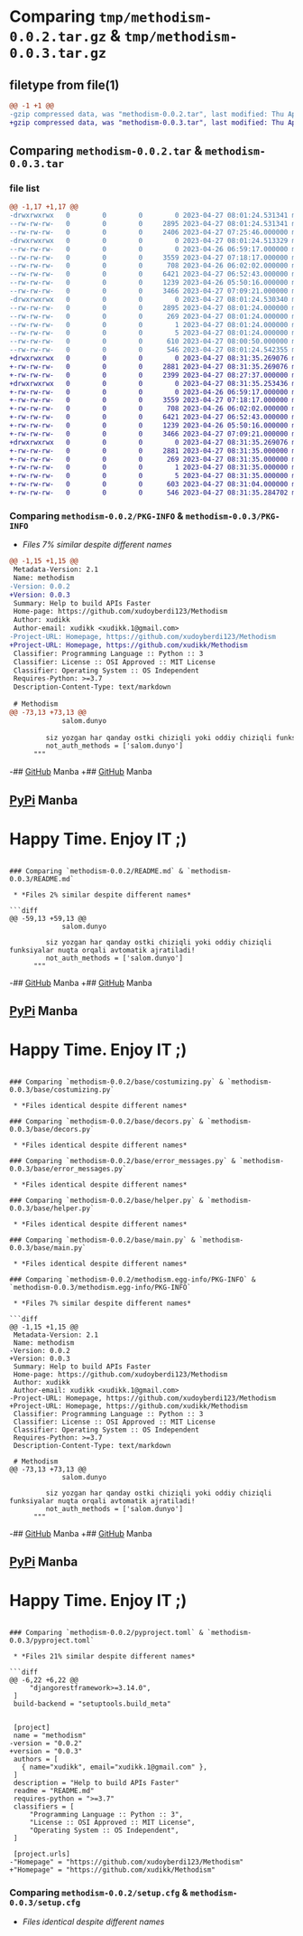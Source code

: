 # Comparing `tmp/methodism-0.0.2.tar.gz` & `tmp/methodism-0.0.3.tar.gz`

## filetype from file(1)

```diff
@@ -1 +1 @@
-gzip compressed data, was "methodism-0.0.2.tar", last modified: Thu Apr 27 08:01:24 2023, max compression
+gzip compressed data, was "methodism-0.0.3.tar", last modified: Thu Apr 27 08:31:35 2023, max compression
```

## Comparing `methodism-0.0.2.tar` & `methodism-0.0.3.tar`

### file list

```diff
@@ -1,17 +1,17 @@
-drwxrwxrwx   0        0        0        0 2023-04-27 08:01:24.531341 methodism-0.0.2/
--rw-rw-rw-   0        0        0     2895 2023-04-27 08:01:24.531341 methodism-0.0.2/PKG-INFO
--rw-rw-rw-   0        0        0     2406 2023-04-27 07:25:46.000000 methodism-0.0.2/README.md
-drwxrwxrwx   0        0        0        0 2023-04-27 08:01:24.513329 methodism-0.0.2/base/
--rw-rw-rw-   0        0        0        0 2023-04-26 06:59:17.000000 methodism-0.0.2/base/__init__.py
--rw-rw-rw-   0        0        0     3559 2023-04-27 07:18:17.000000 methodism-0.0.2/base/costumizing.py
--rw-rw-rw-   0        0        0      708 2023-04-26 06:02:02.000000 methodism-0.0.2/base/decors.py
--rw-rw-rw-   0        0        0     6421 2023-04-27 06:52:43.000000 methodism-0.0.2/base/error_messages.py
--rw-rw-rw-   0        0        0     1239 2023-04-26 05:50:16.000000 methodism-0.0.2/base/helper.py
--rw-rw-rw-   0        0        0     3466 2023-04-27 07:09:21.000000 methodism-0.0.2/base/main.py
-drwxrwxrwx   0        0        0        0 2023-04-27 08:01:24.530340 methodism-0.0.2/methodism.egg-info/
--rw-rw-rw-   0        0        0     2895 2023-04-27 08:01:24.000000 methodism-0.0.2/methodism.egg-info/PKG-INFO
--rw-rw-rw-   0        0        0      269 2023-04-27 08:01:24.000000 methodism-0.0.2/methodism.egg-info/SOURCES.txt
--rw-rw-rw-   0        0        0        1 2023-04-27 08:01:24.000000 methodism-0.0.2/methodism.egg-info/dependency_links.txt
--rw-rw-rw-   0        0        0        5 2023-04-27 08:01:24.000000 methodism-0.0.2/methodism.egg-info/top_level.txt
--rw-rw-rw-   0        0        0      610 2023-04-27 08:00:50.000000 methodism-0.0.2/pyproject.toml
--rw-rw-rw-   0        0        0      546 2023-04-27 08:01:24.542355 methodism-0.0.2/setup.cfg
+drwxrwxrwx   0        0        0        0 2023-04-27 08:31:35.269076 methodism-0.0.3/
+-rw-rw-rw-   0        0        0     2881 2023-04-27 08:31:35.269076 methodism-0.0.3/PKG-INFO
+-rw-rw-rw-   0        0        0     2399 2023-04-27 08:27:37.000000 methodism-0.0.3/README.md
+drwxrwxrwx   0        0        0        0 2023-04-27 08:31:35.253436 methodism-0.0.3/base/
+-rw-rw-rw-   0        0        0        0 2023-04-26 06:59:17.000000 methodism-0.0.3/base/__init__.py
+-rw-rw-rw-   0        0        0     3559 2023-04-27 07:18:17.000000 methodism-0.0.3/base/costumizing.py
+-rw-rw-rw-   0        0        0      708 2023-04-26 06:02:02.000000 methodism-0.0.3/base/decors.py
+-rw-rw-rw-   0        0        0     6421 2023-04-27 06:52:43.000000 methodism-0.0.3/base/error_messages.py
+-rw-rw-rw-   0        0        0     1239 2023-04-26 05:50:16.000000 methodism-0.0.3/base/helper.py
+-rw-rw-rw-   0        0        0     3466 2023-04-27 07:09:21.000000 methodism-0.0.3/base/main.py
+drwxrwxrwx   0        0        0        0 2023-04-27 08:31:35.269076 methodism-0.0.3/methodism.egg-info/
+-rw-rw-rw-   0        0        0     2881 2023-04-27 08:31:35.000000 methodism-0.0.3/methodism.egg-info/PKG-INFO
+-rw-rw-rw-   0        0        0      269 2023-04-27 08:31:35.000000 methodism-0.0.3/methodism.egg-info/SOURCES.txt
+-rw-rw-rw-   0        0        0        1 2023-04-27 08:31:35.000000 methodism-0.0.3/methodism.egg-info/dependency_links.txt
+-rw-rw-rw-   0        0        0        5 2023-04-27 08:31:35.000000 methodism-0.0.3/methodism.egg-info/top_level.txt
+-rw-rw-rw-   0        0        0      603 2023-04-27 08:31:04.000000 methodism-0.0.3/pyproject.toml
+-rw-rw-rw-   0        0        0      546 2023-04-27 08:31:35.284702 methodism-0.0.3/setup.cfg
```

### Comparing `methodism-0.0.2/PKG-INFO` & `methodism-0.0.3/PKG-INFO`

 * *Files 7% similar despite different names*

```diff
@@ -1,15 +1,15 @@
 Metadata-Version: 2.1
 Name: methodism
-Version: 0.0.2
+Version: 0.0.3
 Summary: Help to build APIs Faster
 Home-page: https://github.com/xudoyberdi123/Methodism
 Author: xudikk
 Author-email: xudikk <xudikk.1@gmail.com>
-Project-URL: Homepage, https://github.com/xudoyberdi123/Methodism
+Project-URL: Homepage, https://github.com/xudikk/Methodism
 Classifier: Programming Language :: Python :: 3
 Classifier: License :: OSI Approved :: MIT License
 Classifier: Operating System :: OS Independent
 Requires-Python: >=3.7
 Description-Content-Type: text/markdown
 
 # Methodism
@@ -73,13 +73,13 @@
             salom.dunyo
         
         siz yozgan har qanday ostki chiziqli yoki oddiy chiziqli funksiyalar nuqta orqali avtomatik ajratiladi!
         not_auth_methods = ['salom.dunyo']
      """
 ```
 
-## [GitHub](https://github.com/xudoyberdi123/Methodism) Manba 
+## [GitHub](https://github.com/xudikk/Methodism) Manba 
 ## [PyPi](https://pypi.org/project/methodism/) Manba
 
 # Happy Time. Enjoy IT ;)
```

### Comparing `methodism-0.0.2/README.md` & `methodism-0.0.3/README.md`

 * *Files 2% similar despite different names*

```diff
@@ -59,13 +59,13 @@
             salom.dunyo
         
         siz yozgan har qanday ostki chiziqli yoki oddiy chiziqli funksiyalar nuqta orqali avtomatik ajratiladi!
         not_auth_methods = ['salom.dunyo']
      """
 ```
 
-## [GitHub](https://github.com/xudoyberdi123/Methodism) Manba 
+## [GitHub](https://github.com/xudikk/Methodism) Manba 
 ## [PyPi](https://pypi.org/project/methodism/) Manba
 
 # Happy Time. Enjoy IT ;)
```

### Comparing `methodism-0.0.2/base/costumizing.py` & `methodism-0.0.3/base/costumizing.py`

 * *Files identical despite different names*

### Comparing `methodism-0.0.2/base/decors.py` & `methodism-0.0.3/base/decors.py`

 * *Files identical despite different names*

### Comparing `methodism-0.0.2/base/error_messages.py` & `methodism-0.0.3/base/error_messages.py`

 * *Files identical despite different names*

### Comparing `methodism-0.0.2/base/helper.py` & `methodism-0.0.3/base/helper.py`

 * *Files identical despite different names*

### Comparing `methodism-0.0.2/base/main.py` & `methodism-0.0.3/base/main.py`

 * *Files identical despite different names*

### Comparing `methodism-0.0.2/methodism.egg-info/PKG-INFO` & `methodism-0.0.3/methodism.egg-info/PKG-INFO`

 * *Files 7% similar despite different names*

```diff
@@ -1,15 +1,15 @@
 Metadata-Version: 2.1
 Name: methodism
-Version: 0.0.2
+Version: 0.0.3
 Summary: Help to build APIs Faster
 Home-page: https://github.com/xudoyberdi123/Methodism
 Author: xudikk
 Author-email: xudikk <xudikk.1@gmail.com>
-Project-URL: Homepage, https://github.com/xudoyberdi123/Methodism
+Project-URL: Homepage, https://github.com/xudikk/Methodism
 Classifier: Programming Language :: Python :: 3
 Classifier: License :: OSI Approved :: MIT License
 Classifier: Operating System :: OS Independent
 Requires-Python: >=3.7
 Description-Content-Type: text/markdown
 
 # Methodism
@@ -73,13 +73,13 @@
             salom.dunyo
         
         siz yozgan har qanday ostki chiziqli yoki oddiy chiziqli funksiyalar nuqta orqali avtomatik ajratiladi!
         not_auth_methods = ['salom.dunyo']
      """
 ```
 
-## [GitHub](https://github.com/xudoyberdi123/Methodism) Manba 
+## [GitHub](https://github.com/xudikk/Methodism) Manba 
 ## [PyPi](https://pypi.org/project/methodism/) Manba
 
 # Happy Time. Enjoy IT ;)
```

### Comparing `methodism-0.0.2/pyproject.toml` & `methodism-0.0.3/pyproject.toml`

 * *Files 21% similar despite different names*

```diff
@@ -6,22 +6,22 @@
     "djangorestframework>=3.14.0",
 ]
 build-backend = "setuptools.build_meta"
 
 
 [project]
 name = "methodism"
-version = "0.0.2"
+version = "0.0.3"
 authors = [
   { name="xudikk", email="xudikk.1@gmail.com" },
 ]
 description = "Help to build APIs Faster"
 readme = "README.md"
 requires-python = ">=3.7"
 classifiers = [
     "Programming Language :: Python :: 3",
     "License :: OSI Approved :: MIT License",
     "Operating System :: OS Independent",
 ]
 
 [project.urls]
-"Homepage" = "https://github.com/xudoyberdi123/Methodism"
+"Homepage" = "https://github.com/xudikk/Methodism"
```

### Comparing `methodism-0.0.2/setup.cfg` & `methodism-0.0.3/setup.cfg`

 * *Files identical despite different names*

